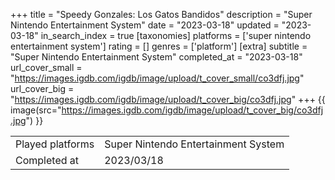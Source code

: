 +++
title = "Speedy Gonzales: Los Gatos Bandidos"
description = "Super Nintendo Entertainment System"
date = "2023-03-18"
updated = "2023-03-18"
in_search_index = true
[taxonomies]
platforms = ['super nintendo entertainment system']
rating = []
genres = ['platform']
[extra]
subtitle = "Super Nintendo Entertainment System"
completed_at = "2023-03-18"
url_cover_small = "https://images.igdb.com/igdb/image/upload/t_cover_small/co3dfj.jpg"
url_cover_big = "https://images.igdb.com/igdb/image/upload/t_cover_big/co3dfj.jpg"
+++
{{ image(src="https://images.igdb.com/igdb/image/upload/t_cover_big/co3dfj.jpg") }}

|              |            |
| ------------ | ---------- |
| Played platforms    | Super Nintendo Entertainment System |
| Completed at | 2023/03/18 |



